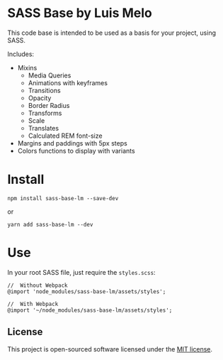 # SASS Base by Luis Melo

This code base is intended to be used as a basis for your project, using SASS.

Includes:
* Mixins
  * Media Queries
  * Animations with keyframes
  * Transitions
  * Opacity
  * Border Radius
  * Transforms
  * Scale
  * Translates
  * Calculated REM font-size
* Margins and paddings with 5px steps
* Colors functions to display with variants

# Install

```npm install sass-base-lm --save-dev``` 

or 

```yarn add sass-base-lm --dev```

# Use

In your root SASS file, just require the `styles.scss`:
```
//  Without Webpack
@import 'node_modules/sass-base-lm/assets/styles';

//  With Webpack
@import '~/node_modules/sass-base-lm/assets/styles';
```

## License

This project is open-sourced software licensed under the [MIT license](https://opensource.org/licenses/MIT).